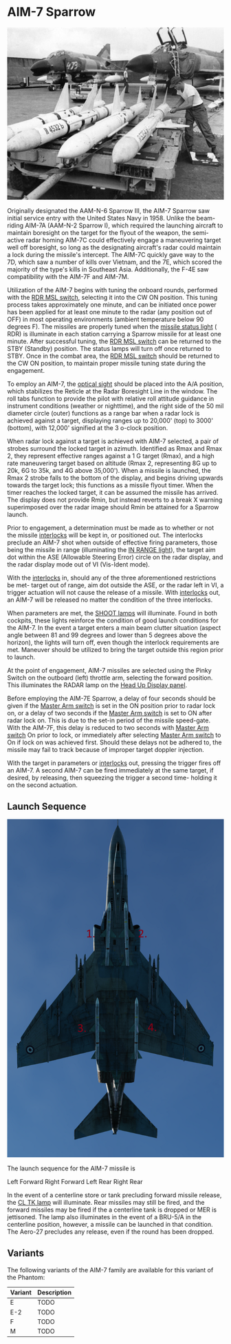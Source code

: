 # AIM-7 Sparrow

![aim7](../../img/aim7.jpg)

Originally designated the AAM-N-6 Sparrow III, the AIM-7 Sparrow saw initial
service entry with the United States Navy in 1958. Unlike the beam-riding AIM-7A
(AAM-N-2 Sparrow I), which required the launching aircraft to maintain boresight
on the target for the flyout of the weapon, the semi-active radar homing AIM-7C
could effectively engage a maneuvering target well off boresight, so long as the
designating aircraft's radar could maintain a lock during the missile's
intercept. The AIM-7C quickly gave way to the 7D, which saw a number of kills
over Vietnam, and the 7E, which scored the majority of the type's kills in
Southeast Asia. Additionally, the F-4E saw compatibility with the AIM-7F and
AIM-7M.

Utilization of the AIM-7 begins with tuning the onboard rounds, performed with
the [RDR MSL switch](https://heatblur-simulations.github.io/f-4e-manual/cockpit/pilot/weapon_management.html#radar-missile-power-switch),
selecting it into the CW ON position. This tuning process
takes approximately one minute, and can be initiated once power has been applied
for at least one minute to the radar (any position out of OFF) in most operating
environments (ambient temperature below 90 degrees F). The missiles are properly
tuned when
the [missile status light](https://heatblur-simulations.github.io/f-4e-manual/cockpit/pilot/weapon_management.html#missile-status-lights) (
RDR) is illuminate in each station carrying
a Sparrow missile for at least one minute. After successful tuning,
the [RDR MSL switch](https://heatblur-simulations.github.io/f-4e-manual/cockpit/pilot/weapon_management.html#radar-missile-power-switch)
can be returned to the STBY (Standby) position. The status lamps will
turn off once returned to STBY. Once in the combat area,
the [RDR MSL switch](https://heatblur-simulations.github.io/f-4e-manual/cockpit/pilot/weapon_management.html#radar-missile-power-switch)
should be returned to the CW ON position, to maintain proper missile
tuning state during the engagement.

To employ an AIM-7,
the [optical sight](https://heatblur-simulations.github.io/f-4e-manual/cockpit/pilot/dcsg_controls.html#sight-mode-knob)
should be placed into the A/A position,
which stabilizes the Reticle at the Radar Boresight Line in the window. The roll
tabs function to provide the pilot with relative roll attitude guidance in
instrument conditions (weather or nighttime), and the right side of the 50 mil
diameter circle (outer) functions as a range bar when a radar lock is achieved
against a target, displaying ranges up to 20,000' (top) to 3000' (bottom), with
12,000' signified at the 3 o-clock position.

When radar lock against a target is achieved with AIM-7 selected, a pair of
strobes surround the locked target in azimuth. Identified as Rmax and Rmax 2,
they represent effective ranges against a 1 G target (Rmax), and a high rate
maneuvering target based on altitude (Rmax 2, representing 8G up to 20k, 6G to
35k, and 4G above 35,000'). When a missile is launched, the Rmax 2 strobe falls
to the bottom of the display, and begins driving upwards towards the target
lock; this functions as a missile flyout timer. When the timer reaches the
locked target, it can be assumed the missile has arrived. The display does not
provide Rmin, but instead reverts to a break X warning superimposed over the
radar image should Rmin be attained for a Sparrow launch.

Prior to engagement, a determination must be made as to whether or not the
missile [interlocks](https://heatblur-simulations.github.io/f-4e-manual/cockpit/pilot/weapon_management.html#interlock-switch)
will be kept in, or positioned out. The interlocks preclude
an AIM-7 shot when outside of effective firing parameters, those being the
missile in range (illuminating
the [IN RANGE light](https://heatblur-simulations.github.io/f-4e-manual/cockpit/pilot/dcsg_controls.html#in-range-light)),
the target aim dot within
the ASE (Allowable Steering Error) circle on the radar display, and the radar
display mode out of VI (Vis-Ident mode).

With the [interlocks](https://heatblur-simulations.github.io/f-4e-manual/cockpit/pilot/weapon_management.html#interlock-switch)
in, should any of the three aforementioned restrictions be
met- target out of range, aim dot outside the ASE, or the radar left in VI, a
trigger actuation will not cause the release of a missile.
With [interlocks](https://heatblur-simulations.github.io/f-4e-manual/cockpit/pilot/weapon_management.html#interlock-switch)
out, an AIM-7 will be released no matter the condition of the three interlocks.

When parameters are met,
the [SHOOT lamps](https://heatblur-simulations.github.io/f-4e-manual/cockpit/pilot/overhead_indicators.html#shoot-lights)
will illuminate. Found in both
cockpits, these lights reinforce the condition of good launch conditions for the
AIM-7. In the event a target enters a main beam clutter situation (aspect angle
between 81 and 99 degrees and lower than 5 degrees above the horizon), the
lights will turn off, even though the interlock requirements are met. Maneuver
should be utilized to bring the target outside this region prior to launch.

At the point of engagement, AIM-7 missiles are selected using the Pinky Switch
on the outboard (left) throttle arm, selecting the forward position. This
illuminates the RADAR lamp on
the [Head Up Display panel](https://heatblur-simulations.github.io/f-4e-manual/cockpit/pilot/weapon_management.html#head-up-display-indicators).

Before employing the AIM-7E Sparrow, a delay of four seconds should be given if
the [Master Arm switch](https://heatblur-simulations.github.io/f-4e-manual/cockpit/pilot/weapon_management.html#master-arm-switch)
is set in the ON position prior to radar lock on, or a
delay of two seconds if
the [Master Arm switch](https://heatblur-simulations.github.io/f-4e-manual/cockpit/pilot/weapon_management.html#master-arm-switch)
is set to ON after radar lock on.
This is due to the set-in period of the missile speed-gate. With the AIM-7F, this
delay is reduced to two seconds
with [Master Arm switch](https://heatblur-simulations.github.io/f-4e-manual/cockpit/pilot/weapon_management.html#master-arm-switch)
On prior to lock, or immediately
after selecting [Master Arm switch](https://heatblur-simulations.github.io/f-4e-manual/cockpit/pilot/weapon_management.html#master-arm-switch)
to On if lock on was achieved first. Should these
delays not be adhered to, the missile may fail to track because of improper
target doppler injection.

With the target in parameters
or [interlocks](https://heatblur-simulations.github.io/f-4e-manual/cockpit/pilot/weapon_management.html#interlock-switch)
out, pressing the trigger fires off
an AIM-7. A second AIM-7 can be fired immediately at the same target, if
desired, by releasing, then squeezing the trigger a second time- holding it on
the second actuation.

## Launch Sequence

![ext_launch_sequence_radar](../../img/ext_launch_seq_radar.png)

The launch sequence for the AIM-7 missile is

Left Forward Right Forward Left Rear Right Rear

In the event of a centerline store or tank precluding forward missile release,
the [CL TK lamp](https://heatblur-simulations.github.io/f-4e-manual/cockpit/pilot/weapon_management.html#centerline-tank-aboard-light)
will illuminate. Rear missiles may still be fired, and the
forward missiles may be fired if the a centerline tank is dropped or MER is
jettisoned. The lamp also illuminates in the event of a BRU-5/A in the
centerline position, however, a missile can be launched in that condition. The
Aero-27 precludes any release, even if the round has been dropped.

## Variants

The following variants of the AIM-7 family are available for this variant of the
Phantom:

| Variant | Description |
|---------|-------------|
| E       | TODO        |
| E-2     | TODO        |
| F       | TODO        |
| M       | TODO        |
